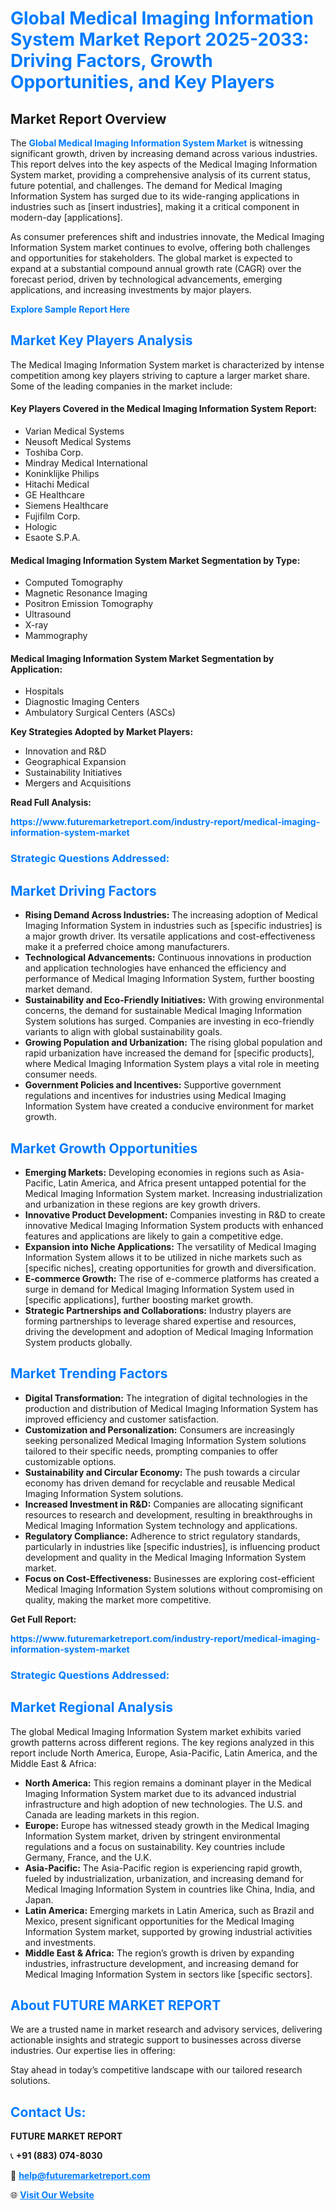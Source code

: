 <h1 style="color: #007BFF;">Global Medical Imaging Information System Market Report 2025-2033: Driving Factors, Growth Opportunities, and Key Players</h1>

<section id="overview">
<h2>Market Report Overview</h2>
<p>The <a href="https://www.futuremarketreport.com/industry-report/medical-imaging-information-system-market" style="color: #007BFF; text-decoration: none;"><strong>Global Medical Imaging Information System Market</strong></a> is witnessing significant growth, driven by increasing demand across various industries. This report delves into the key aspects of the Medical Imaging Information System market, providing a comprehensive analysis of its current status, future potential, and challenges. The demand for Medical Imaging Information System has surged due to its wide-ranging applications in industries such as [insert industries], making it a critical component in modern-day [applications].</p>
<p>As consumer preferences shift and industries innovate, the Medical Imaging Information System market continues to evolve, offering both challenges and opportunities for stakeholders. The global market is expected to expand at a substantial compound annual growth rate (CAGR) over the forecast period, driven by technological advancements, emerging applications, and increasing investments by major players.</p>
</section>

<section id="overview">
<p><a href="https://www.futuremarketreport.com/request-sample/reportId=77108" style="color: #007BFF; text-decoration: none;"><strong>Explore Sample Report Here</strong></a></p>
</section>

<section id="key-players">
<h2 style="color: #007BFF;">Market Key Players Analysis</h2>
<p>The Medical Imaging Information System market is characterized by intense competition among key players striving to capture a larger market share. Some of the leading companies in the market include:</p>
<h4>Key Players Covered in the Medical Imaging Information System Report:</h4>
<ul><li>Varian Medical Systems</li><li>Neusoft Medical Systems</li><li>Toshiba Corp.</li><li>Mindray Medical International</li><li>Koninklijke Philips</li><li>Hitachi Medical</li><li>GE Healthcare</li><li>Siemens Healthcare</li><li>Fujifilm Corp.</li><li>Hologic</li><li>Esaote S.P.A.</li></ul>
<h4>Medical Imaging Information System Market Segmentation by Type:</h4>
<ul><li>Computed Tomography</li><li>Magnetic Resonance Imaging</li><li>Positron Emission Tomography</li><li>Ultrasound</li><li>X-ray</li><li>Mammography</li></ul>

<h4>Medical Imaging Information System Market Segmentation by Application:</h4>
<ul><li>Hospitals</li><li>Diagnostic Imaging Centers</li><li>Ambulatory Surgical Centers (ASCs)</li></ul>
<p><strong>Key Strategies Adopted by Market Players:</strong></p>
<ul>
<li>Innovation and R&D</li>
<li>Geographical Expansion</li>
<li>Sustainability Initiatives</li>
<li>Mergers and Acquisitions</li>
</ul>
</section>

<section>
<p><strong>Read Full Analysis: </strong></p><a href="https://www.futuremarketreport.com/industry-report/medical-imaging-information-system-market" style="color: #007BFF; text-decoration: none;"><strong>https://www.futuremarketreport.com/industry-report/medical-imaging-information-system-market</strong></a>
<h3 style="color: #007BFF;">Strategic Questions Addressed:</h3>
</section>

<section id="driving-factors">
<h2 style="color: #007BFF;">Market Driving Factors</h2>
<ul>
<li><strong>Rising Demand Across Industries:</strong> The increasing adoption of Medical Imaging Information System in industries such as [specific industries] is a major growth driver. Its versatile applications and cost-effectiveness make it a preferred choice among manufacturers.</li>
<li><strong>Technological Advancements:</strong> Continuous innovations in production and application technologies have enhanced the efficiency and performance of Medical Imaging Information System, further boosting market demand.</li>
<li><strong>Sustainability and Eco-Friendly Initiatives:</strong> With growing environmental concerns, the demand for sustainable Medical Imaging Information System solutions has surged. Companies are investing in eco-friendly variants to align with global sustainability goals.</li>
<li><strong>Growing Population and Urbanization:</strong> The rising global population and rapid urbanization have increased the demand for [specific products], where Medical Imaging Information System plays a vital role in meeting consumer needs.</li>
<li><strong>Government Policies and Incentives:</strong> Supportive government regulations and incentives for industries using Medical Imaging Information System have created a conducive environment for market growth.</li>
</ul>
</section>

<section id="growth-opportunities">
<h2 style="color: #007BFF;">Market Growth Opportunities</h2>
<ul>
<li><strong>Emerging Markets:</strong> Developing economies in regions such as Asia-Pacific, Latin America, and Africa present untapped potential for the Medical Imaging Information System market. Increasing industrialization and urbanization in these regions are key growth drivers.</li>
<li><strong>Innovative Product Development:</strong> Companies investing in R&D to create innovative Medical Imaging Information System products with enhanced features and applications are likely to gain a competitive edge.</li>
<li><strong>Expansion into Niche Applications:</strong> The versatility of Medical Imaging Information System allows it to be utilized in niche markets such as [specific niches], creating opportunities for growth and diversification.</li>
<li><strong>E-commerce Growth:</strong> The rise of e-commerce platforms has created a surge in demand for Medical Imaging Information System used in [specific applications], further boosting market growth.</li>
<li><strong>Strategic Partnerships and Collaborations:</strong> Industry players are forming partnerships to leverage shared expertise and resources, driving the development and adoption of Medical Imaging Information System products globally.</li>
</ul>
</section>

<section id="trending-factors">
<h2 style="color: #007BFF;">Market Trending Factors</h2>
<ul>
<li><strong>Digital Transformation:</strong> The integration of digital technologies in the production and distribution of Medical Imaging Information System has improved efficiency and customer satisfaction.</li>
<li><strong>Customization and Personalization:</strong> Consumers are increasingly seeking personalized Medical Imaging Information System solutions tailored to their specific needs, prompting companies to offer customizable options.</li>
<li><strong>Sustainability and Circular Economy:</strong> The push towards a circular economy has driven demand for recyclable and reusable Medical Imaging Information System solutions.</li>
<li><strong>Increased Investment in R&D:</strong> Companies are allocating significant resources to research and development, resulting in breakthroughs in Medical Imaging Information System technology and applications.</li>
<li><strong>Regulatory Compliance:</strong> Adherence to strict regulatory standards, particularly in industries like [specific industries], is influencing product development and quality in the Medical Imaging Information System market.</li>
<li><strong>Focus on Cost-Effectiveness:</strong> Businesses are exploring cost-efficient Medical Imaging Information System solutions without compromising on quality, making the market more competitive.</li>
</ul>
</section>

<section>
<p><strong>Get Full Report: </strong></p><a href="https://www.futuremarketreport.com/industry-report/medical-imaging-information-system-market" style="color: #007BFF; text-decoration: none;"><strong>https://www.futuremarketreport.com/industry-report/medical-imaging-information-system-market</strong></a>
<h3 style="color: #007BFF;">Strategic Questions Addressed:</h3>
</section>


<section id="regional-analysis">
<h2 style="color: #007BFF;">Market Regional Analysis</h2>
<p>The global Medical Imaging Information System market exhibits varied growth patterns across different regions. The key regions analyzed in this report include North America, Europe, Asia-Pacific, Latin America, and the Middle East & Africa:</p>
<ul>
<li><strong>North America:</strong> This region remains a dominant player in the Medical Imaging Information System market due to its advanced industrial infrastructure and high adoption of new technologies. The U.S. and Canada are leading markets in this region.</li>
<li><strong>Europe:</strong> Europe has witnessed steady growth in the Medical Imaging Information System market, driven by stringent environmental regulations and a focus on sustainability. Key countries include Germany, France, and the U.K.</li>
<li><strong>Asia-Pacific:</strong> The Asia-Pacific region is experiencing rapid growth, fueled by industrialization, urbanization, and increasing demand for Medical Imaging Information System in countries like China, India, and Japan.</li>
<li><strong>Latin America:</strong> Emerging markets in Latin America, such as Brazil and Mexico, present significant opportunities for the Medical Imaging Information System market, supported by growing industrial activities and investments.</li>
<li><strong>Middle East & Africa:</strong> The region’s growth is driven by expanding industries, infrastructure development, and increasing demand for Medical Imaging Information System in sectors like [specific sectors].</li>
</ul>
</section>

<footer>
<h2 style="color: #007BFF;">About FUTURE MARKET REPORT</h2>
<p>We are a trusted name in market research and advisory services, delivering actionable insights and strategic support to businesses across diverse industries. Our expertise lies in offering:</p>

<p>Stay ahead in today’s competitive landscape with our tailored research solutions.</p>

<h2 style="color: #007BFF;">Contact Us:</h2>
<p><strong>FUTURE MARKET REPORT</strong></p>
<p>📞 <strong>+91 (883) 074-8030</strong></p>
<p>📧 <strong><a href="mailto:help@futuremarketreport.com" style="color: #007BFF;">help@futuremarketreport.com</a></strong></p>
<p>🌐 <strong><a href="https://www.futuremarketreport.com/" style="color: #007BFF;">Visit Our Website</a></strong></p>
</footer>